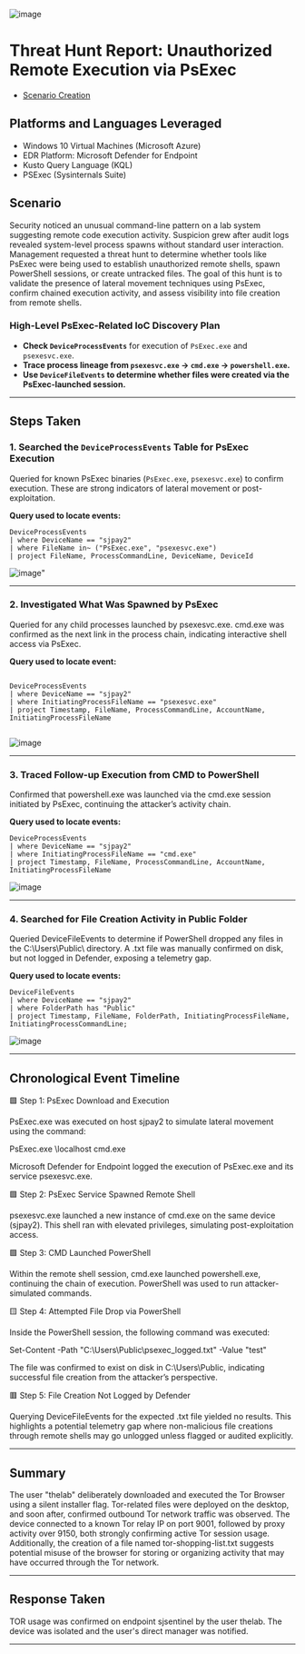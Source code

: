 ![image](https://github.com/user-attachments/assets/c8ff4936-5fc7-4ca9-8917-59d110269b7e)


# Threat Hunt Report: Unauthorized Remote Execution via PsExec
- [Scenario Creation](https://github.com/SEMAJJAMES128/threat-hunting-scenario-tor/blob/main/Hunt2.md)

## Platforms and Languages Leveraged
- Windows 10 Virtual Machines (Microsoft Azure)
- EDR Platform: Microsoft Defender for Endpoint
- Kusto Query Language (KQL)
- PSExec (Sysinternals Suite)

##  Scenario

Security noticed an unusual command-line pattern on a lab system suggesting remote code execution activity. Suspicion grew after audit logs revealed system-level process spawns without standard user interaction. Management requested a threat hunt to determine whether tools like PsExec were being used to establish unauthorized remote shells, spawn PowerShell sessions, or create untracked files.
The goal of this hunt is to validate the presence of lateral movement techniques using PsExec, confirm chained execution activity, and assess visibility into file creation from remote shells.


### High-Level PsExec-Related IoC Discovery Plan

- **Check `DeviceProcessEvents`** for execution of `PsExec.exe` and `psexesvc.exe`.
- **Trace process lineage from `psexesvc.exe` → `cmd.exe` → `powershell.exe`.**
- **Use `DeviceFileEvents` to determine whether files were created via the PsExec-launched session.**

---

## Steps Taken

### 1. Searched the `DeviceProcessEvents` Table for PsExec Execution

Queried for known PsExec binaries (`PsExec.exe`, `psexesvc.exe`) to confirm execution. These are strong indicators of lateral movement or post-exploitation.

**Query used to locate events:**

```kql
DeviceProcessEvents
| where DeviceName == "sjpay2"
| where FileName in~ ("PsExec.exe", "psexesvc.exe")
| project FileName, ProcessCommandLine, DeviceName, DeviceId

```
![image](https://github.com/user-attachments/assets/4af48c04-ee01-44a4-a4e0-0664e6728aac)"

---

### 2. Investigated What Was Spawned by PsExec

Queried for any child processes launched by psexesvc.exe. cmd.exe was confirmed as the next link in the process chain, indicating interactive shell access via PsExec.

**Query used to locate event:**

```kql

DeviceProcessEvents
| where DeviceName == "sjpay2"
| where InitiatingProcessFileName == "psexesvc.exe"
| project Timestamp, FileName, ProcessCommandLine, AccountName, InitiatingProcessFileName


```
![image](https://github.com/user-attachments/assets/b58fe641-1f9f-4397-831e-fe3e3432aceb)


---

### 3. Traced Follow-up Execution from CMD to PowerShell

Confirmed that powershell.exe was launched via the cmd.exe session initiated by PsExec, continuing the attacker’s activity chain.

**Query used to locate events:**

```kql
DeviceProcessEvents
| where DeviceName == "sjpay2"
| where InitiatingProcessFileName == "cmd.exe"
| project Timestamp, FileName, ProcessCommandLine, AccountName, InitiatingProcessFileName

```
![image](https://github.com/user-attachments/assets/75f97e74-4282-4231-aeaf-b0edfcd49bd9)


---

### 4. Searched for File Creation Activity in Public Folder

Queried DeviceFileEvents to determine if PowerShell dropped any files in the C:\Users\Public\ directory. A .txt file was manually confirmed on disk, but not logged in Defender, exposing a telemetry gap.

**Query used to locate events:**

```kql
DeviceFileEvents
| where DeviceName == "sjpay2"
| where FolderPath has "Public"
| project Timestamp, FileName, FolderPath, InitiatingProcessFileName, InitiatingProcessCommandLine;

```
![image](https://github.com/user-attachments/assets/8f42dc90-a656-46fc-8535-cf9af8b8b429)


---

## Chronological Event Timeline 

🟩 Step 1: PsExec Download and Execution

PsExec.exe was executed on host sjpay2 to simulate lateral movement using the command:

PsExec.exe \\localhost cmd.exe

Microsoft Defender for Endpoint logged the execution of PsExec.exe and its service psexesvc.exe.

🟩 Step 2: PsExec Service Spawned Remote Shell

psexesvc.exe launched a new instance of cmd.exe on the same device (sjpay2).
This shell ran with elevated privileges, simulating post-exploitation access.

🟩 Step 3: CMD Launched PowerShell

Within the remote shell session, cmd.exe launched powershell.exe, continuing the chain of execution.
PowerShell was used to run attacker-simulated commands.

🟨 Step 4: Attempted File Drop via PowerShell

Inside the PowerShell session, the following command was executed:

Set-Content -Path "C:\Users\Public\psexec_logged.txt" -Value "test"

The file was confirmed to exist on disk in C:\Users\Public, indicating successful file creation from the attacker’s perspective.

🟥 Step 5: File Creation Not Logged by Defender

Querying DeviceFileEvents for the expected .txt file yielded no results.
This highlights a potential telemetry gap where non-malicious file creations through remote shells may go unlogged unless flagged or audited explicitly.



---

## Summary

The user "thelab" deliberately downloaded and executed the Tor Browser using a silent installer flag. Tor-related files were deployed on the desktop, and soon after, confirmed outbound Tor network traffic was observed. The device connected to a known Tor relay IP on port 9001, followed by proxy activity over 9150, both strongly confirming active Tor session usage. Additionally, the creation of a file named tor-shopping-list.txt suggests potential misuse of the browser for storing or organizing activity that may have occurred through the Tor network.

---

## Response Taken

TOR usage was confirmed on endpoint sjsentinel by the user thelab. The device was isolated and the user's direct manager was notified.

---
